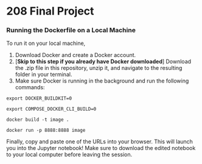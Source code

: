 # 208 Final Project

### Running the Dockerfile on a Local Machine
To run it on your local machine, 

1. Download Docker and create a Docker account. 
2. [**Skip to this step if you already have Docker downloaded**] Download the .zip file in this repository, unzip it, and navigate to the resulting folder in your terminal. 
3. Make sure Docker is running in the background and run the following commands:

```export DOCKER_BUILDKIT=0```

```export COMPOSE_DOCKER_CLI_BUILD=0```

```docker build -t image .```

```docker run -p 8888:8888 image```

Finally, copy and paste one of the URLs into your browser. This will launch you into the Jupyter notebook! Make sure to download the edited notebook to your local computer before leaving the session. 
